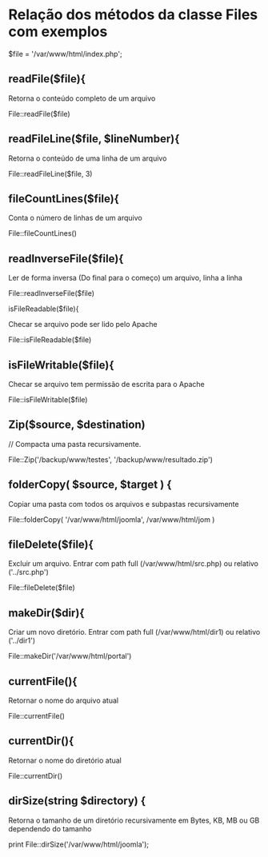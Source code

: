 # Relação dos métodos da classe Files com exemplos

$file = '/var/www/html/index.php';

## readFile($file){

Retorna o conteúdo completo de um arquivo

File::readFile($file)

## readFileLine($file, $lineNumber){

Retorna o conteúdo de uma linha de um arquivo

File::readFileLine($file, 3)

## fileCountLines($file){

Conta o número de linhas de um arquivo

File::fileCountLines()

## readInverseFile($file){

Ler de forma inversa (Do final para o começo) um arquivo, linha a linha

File::readInverseFile($file)

isFileReadable($file){

Checar se arquivo pode ser lido pelo Apache

File::isFileReadable($file)

## isFileWritable($file){

Checar se arquivo tem permissão de escrita para o Apache

File::isFileWritable($file)

## Zip($source, $destination)

// Compacta uma pasta recursivamente.

File::Zip('/backup/www/testes', '/backup/www/resultado.zip')

## folderCopy( $source, $target ) {

Copiar uma pasta com todos os arquivos e subpastas recursivamente

File::folderCopy( '/var/www/html/joomla', /var/www/html/jom )

## fileDelete($file){

Excluir um arquivo. Entrar com path full (/var/www/html/src.php) ou relativo ('../src.php')

File::fileDelete($file)

## makeDir($dir){

Criar um novo diretório. Entrar com path full (/var/www/html/dir1) ou relativo ('../dir1')

File::makeDir('/var/www/html/portal')

## currentFile(){

Retornar o nome do arquivo atual

File::currentFile()

## currentDir(){

Retornar o nome do diretório atual

File::currentDir()

## dirSize(string $directory) {

Retorna o tamanho de um diretório recursivamente em Bytes, KB, MB ou GB dependendo do tamanho

print File::dirSize('/var/www/html/joomla');
   

